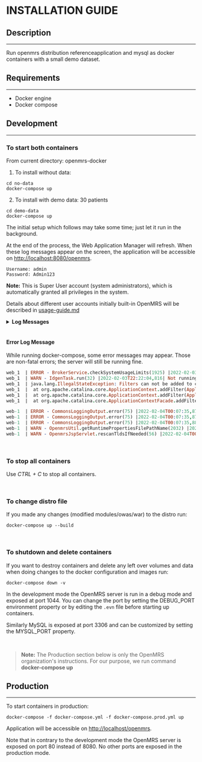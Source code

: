 # INSTALLATION GUIDE

## Description

---
Run openmrs distribution referenceapplication and mysql as docker containers with a small demo dataset.

## Requirements

---

- Docker engine
- Docker compose

## Development

---

### To start both containers

From current directory: openmrs-docker

1. To install without data:

  ```shell
  cd no-data
  docker-compose up
  ```

2. To install with demo data: 30 patients

  ```shell
  cd demo-data
  docker-compose up
  ```

The initial setup which follows may take some time; just let it run in the background.

At the end of the process, the Web Application Manager will refresh.
When these log messages appear on the screen, the application will be accessible on <http://localhost:8080/openmrs>.

```text
Username: admin
Password: Admin123
```
**Note:** This is Super User account (system administrators), which is automatically granted all privileges in the system.

Details about different user accounts initially built-in OpenMRS will be described in [usage-guide.md](./usage-guide.md)

<details>

  **<summary>Log Messages</summary>**

```prolog
INFO - ServiceContext.doneRefreshingContext(832) |2022-02-04T00:07:25,286| Done refreshing Context
WARN - SpaActivator.createFrontendDirectory(45) |2022-02-04T00:07:25,501| Frontend directory /usr/local/tomcat/.OpenMRS/frontend doesn't exist.  Creating it now.
WARN - IdgenTask.run(32) |2022-02-04T00:07:28,839| Not running scheduled task. DaemonToken = null; enabled = false
INFO - SerializationServiceImpl.getDefaultSerializer(73) |2022-02-04T00:07:30,350| No default serializer specified - using builtin SimpleXStreamSerializer.
Security framework of XStream not explicitly initialized, using predefined black list on your own risk.
Security framework of XStream not explicitly initialized, using predefined black list on your own risk.
INFO - SerializationServiceImpl.getDefaultSerializer(73) |2022-02-04T00:07:31,206| No default serializer specified - using builtin SimpleXStreamSerializer.
Security framework of XStream not explicitly initialized, using predefined black list on your own risk.
ERROR - CommonsLoggingOutput.error(75) |2022-02-04T00:07:35,870| Line=362 The content of element type "dwr" must match "(init?,allow?,signatures?)".
ERROR - CommonsLoggingOutput.error(75) |2022-02-04T00:07:35,877| Parameter mismatch parsing signatures section in dwr.xml on line: DWRAtlasService.disableAtlasModule()
ERROR - CommonsLoggingOutput.error(75) |2022-02-04T00:07:35,881| Parameter mismatch parsing signatures section in dwr.xml on line: DWRHtmlFormEntryService.checkIfLoggedIn()
WARN - OpenmrsUtil.getRuntimePropertiesFilePathName(2032) |2022-02-04T00:07:35,911| Unable to find a runtime properties file at /usr/local/tomcat/openmrs-runtime.properties
WARN - OpenmrsJspServlet.rescanTldsIfNeeded(56) |2022-02-04T00:12:16,950| Rescanning TLDs
```

</details>

<br>

#### **Error Log Message**

While running docker-compose, some error messages may appear. Those are non-fatal errors; the server will still be running fine.

```prolog
web_1  | ERROR - BrokerService.checkSystemUsageLimits(1925) |2022-02-03T22:21:52,218| Temporary Store limit is 51200 mb, whilst the temporary data directory: /usr/local/tomcat/.OpenMRS/activemq-data/localhost/tmp_storage only has 45523 mb of usable space
web_1  | WARN - IdgenTask.run(32) |2022-02-03T22:22:04,816| Not running scheduled task. DaemonToken = null; enabled = false
web_1  | java.lang.IllegalStateException: Filters can not be added to context /openmrs as the context has been initialised
web_1  |  at org.apache.catalina.core.ApplicationContext.addFilter(ApplicationContext.java:1049)
web_1  |  at org.apache.catalina.core.ApplicationContext.addFilter(ApplicationContext.java:1014)
web_1  |  at org.apache.catalina.core.ApplicationContextFacade.addFilter(ApplicationContextFacade.java:454)
```

```prolog
web-1  | ERROR - CommonsLoggingOutput.error(75) |2022-02-04T00:07:35,870| Line=362 The content of element type "dwr" must match "(init?,allow?,signatures?)".
web-1  | ERROR - CommonsLoggingOutput.error(75) |2022-02-04T00:07:35,877| Parameter mismatch parsing signatures section in dwr.xml on line: DWRAtlasService.disableAtlasModule()
web-1  | ERROR - CommonsLoggingOutput.error(75) |2022-02-04T00:07:35,881| Parameter mismatch parsing signatures section in dwr.xml on line: DWRHtmlFormEntryService.checkIfLoggedIn()
web-1  | WARN - OpenmrsUtil.getRuntimePropertiesFilePathName(2032) |2022-02-04T00:07:35,911| Unable to find a runtime properties file at /usr/local/tomcat/openmrs-runtime.properties
web-1  | WARN - OpenmrsJspServlet.rescanTldsIfNeeded(56) |2022-02-04T00:12:16,950| Rescanning TLDs
```

<br>

### To stop all containers

Use _CTRL + C_ to stop all containers.

<br>

### To change distro file

If you made any changes (modified modules/owas/war) to the distro run:

```shell
docker-compose up --build
```

<br>

### To shutdown and delete containers

If you want to destroy containers and delete any left over volumes and data when doing changes to the docker
configuration and images run:

```shell
docker-compose down -v
```

In the development mode the OpenMRS server is run in a debug mode and exposed at port 1044. You can change the port by
setting the DEBUG_PORT environment property or by editing the `.evn` file before starting up containers.

Similarly MySQL is exposed at port 3306 and can be customized by setting the MYSQL_PORT property.

<br>

>**Note:** The Production section below is only the OpenMRS organization's instructions. For our purpose, we run command **docker-compose up**

## Production

---
To start containers in production:

```shell
docker-compose -f docker-compose.yml -f docker-compose.prod.yml up
```

Application will be accessible on <http://localhost/openmrs>.

Note that in contrary to the development mode the OpenMRS server is exposed on port 80 instead of 8080.
No other ports are exposed in the production mode.
